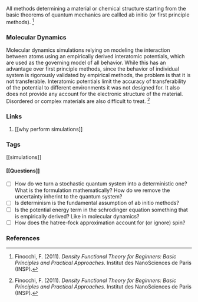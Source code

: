 All methods determining a material or chemical structure starting from the basic theorems of quantum mechanics are callled ab initio (or first principle methods). [^1]

### Molecular Dynamics
Molecular dynamics simulations relying on modeling the interaction between atoms using an empirically derived interatomic potentials, which are used as the governing model of all behavior. While this has an advantage over first principle methods, since the behavior of individual system is rigorously validated by empirical methods, the problem is that it is not transferable. Interatomic potentials limit the accuracy of transferability of the potential to different environments it was not designed for. It also does not provide any account for the electronic structure of the material. Disordered or complex materials are also difficult to treat. [^1]


### Links
1. [[why perform simulations]]
### Tags
[[simulations]]

#### [[Questions]]
- [ ] How do we turn a stochastic quantum system into a deterministic one? What is the formulation mathematically? How do we remove the uncertainty inherint to the quantum system? 
- [ ] Is determinism is the fundamental assumption of ab initio methods?
- [ ] Is the potential energy term in the schrodinger equation something that is empirically derived? Like in molecular dynamics? 
- [ ] How does the hatree-fock approximation account for (or ignore) spin?

### References

[^1]: Finocchi, F. (2011). _Density Functional Theory for Beginners: Basic Principles and Practical Approaches_. Institut des NanoSciences de Paris (INSP).

